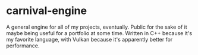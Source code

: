 # carnival-engine
A general engine for all of my projects, eventually. Public for the sake of it maybe being useful for a portfolio at some time. Written in C++ because it's my favorite language, with Vulkan because it's apparently better for performance.
